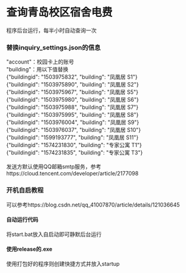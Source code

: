 # 查询青岛校区宿舍电费
程序后台运行，每半小时自动查询一次
### 替换inquiry_settings.json的信息

"account"：校园卡上的账号<br/>
"building"：用以下值替换<br/>
{"buildingid": "1503975832", "building": "凤凰居 S1"}<br/>
{"buildingid": "1503975890", "building": "凤凰居 S2"}<br/>
{"buildingid": "1503975967", "building": "凤凰居 S5"}<br/>
{"buildingid": "1503975980", "building": "凤凰居 S6"}<br/>
{"buildingid": "1503975988", "building": "凤凰居 S7"}<br/>
{"buildingid": "1503975995", "building": "凤凰居 S8"}<br/>
{"buildingid": "1503976004", "building": "凤凰居 S9"}<br/>
{"buildingid": "1503976037", "building": "凤凰居 S10"}<br/>
{"buildingid": "1599193777", "building": "凤凰居 S11"}<br/>
{"buildingid": "1574231830", "building": "专家公寓 T1"}<br/>
{"buildingid": "1574231835", "building": "专家公寓 T3"}<br/>
<br/>
发送方默认使用QQ邮箱smtp服务，参考https://cloud.tencent.com/developer/article/2177098<br/>

### 开机自启教程
可以参考https://blog.csdn.net/qq_41007870/article/details/121036645<br/>
#### 自动运行代码
将start.bat放入自启动即可静默后台运行
#### 使用release的.exe
使用打包好的程序则创建快捷方式并放入startup